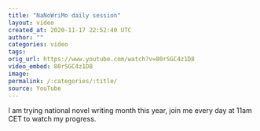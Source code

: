 ```yaml
---
title: "NaNoWriMo daily session"
layout: video
created_at: 2020-11-17 22:52:40 UTC
author: ""
categories: video
tags: 
orig_url: https://www.youtube.com/watch?v=80rSGC4z1D8
video_embed: 80rSGC4z1D8
image: 
permalink: /:categories/:title/
source: YouTube
---
```

I am trying national novel writing month this year, join me every day at 11am CET to watch my progress.